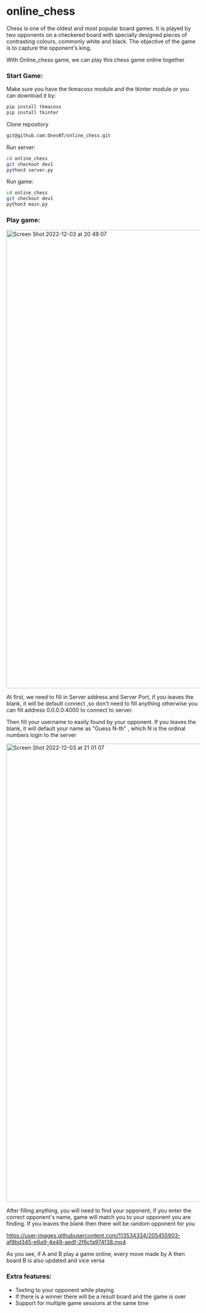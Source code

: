 # online_chess

Chess is one of the oldest and most popular board games. It is played by two opponents on a checkered board with specially designed pieces of contrasting colours, commonly white and black. The objective of the game is to capture the opponent's king.

With Online_chess game, we can play this chess game online together

### Start Game:

Make sure you have the tkmacosx module and the tkinter module or you can download it by:

```bash
pip install tkmacosx
pip install tkinter
```

Clone repository
```bash
git@github.com:OnesNT/online_chess.git
```
Run server:
```bash
cd online_chess
git checkout dev1
python3 server.py
```

Run game:
```bash
cd online_chess
git checkout dev1
python3 main.py
```

### Play game: 

<img width="1194" alt="Screen Shot 2022-12-03 at 20 49 07" src="https://user-images.githubusercontent.com/113534334/205454725-da016e74-ae05-41fa-8637-548b983e74d5.png">

At first, we need to fill in Server address and Server Port, if you leaves the blank, it will be default connect ,so don't need to fill anything otherwise you can fill address 0.0.0.0:4000 to connect to server.

Then fill your username to easily found by your opponent. If you leaves the blank, it will default your name as "Guess N-th" , which N is the ordinal numbers login to the server

<img width="1194" alt="Screen Shot 2022-12-03 at 21 01 07" src="https://user-images.githubusercontent.com/113534334/205455196-025e5da0-4ff1-49b1-b8d9-a3e5ea26d45d.png">

After filling anything, you will need to find your opponent, if you enter the correct opponent's name, game will match you to your opponent you are finding. If you leaves the blank then there will be random opponent for you



https://user-images.githubusercontent.com/113534334/205455903-af8bd345-e6a9-4e48-aedf-2f6cfa974f38.mp4

As you see, if A and B play a game online, every move made by A then board B is also updated and vice versa

### Extra features:

+ Texting to your opponent while playing
+ If there is a winner there will be a result board and the game is over
+ Support for multiple game sessions at the same time





